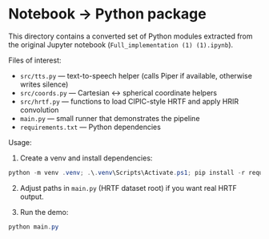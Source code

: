# Notebook -> Python package

This directory contains a converted set of Python modules extracted from the
original Jupyter notebook (`Full_implementation (1) (1).ipynb`).

Files of interest:

- `src/tts.py` — text-to-speech helper (calls Piper if available, otherwise writes silence)
- `src/coords.py` — Cartesian <-> spherical coordinate helpers
- `src/hrtf.py` — functions to load CIPIC-style HRTF and apply HRIR convolution
- `main.py` — small runner that demonstrates the pipeline
- `requirements.txt` — Python dependencies

Usage:

1. Create a venv and install dependencies:

```powershell
python -m venv .venv; .\.venv\Scripts\Activate.ps1; pip install -r requirements.txt
```

2. Adjust paths in `main.py` (HRTF dataset root) if you want real HRTF output.

3. Run the demo:

```powershell
python main.py
```
